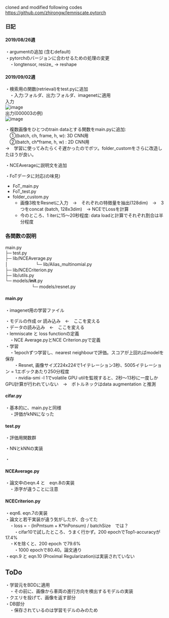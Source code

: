 cloned and modified following codes
https://github.com/zhirongw/lemniscate.pytorch

### 日記  
#### 2019/08/26週
・argumentの追加 (含むdefault)  
・pytorchのバージョンに合わせるための処理の変更  
　・longtensor, resize_ -> reshape  
 
#### 2019/09/02週
・検索用の関数(retrieval)をtest.pyに追加  
　・入力:フォルダ、出力:フォルダ、imagenetに適用  
 入力  
 ![image](https://user-images.githubusercontent.com/30098187/64217024-816a1300-cef6-11e9-85a7-fe242cdb7219.png)  
 出力(000003の例)  
 ![image](https://user-images.githubusercontent.com/30098187/64217043-a1013b80-cef6-11e9-8c75-02141156bd40.png)  
  
・複数画像をひとつのtrain dataとする関数をmain.pyに追加:  
　①(batch, ch, frame, h, w): 3D CNN用  
　②(batch, ch*frame, h, w) : 2D CNN用  
 →　学習に使ってみたらくそ遅かったのでボツ。folder_customをさらに改造したほうが良い。  
 
・NCEAverageに説明文を追加  
 
・FoTデータに対応(の味見)  
- FoT_main.py  
- FoT_test.py  
- folder_custom.py  
  - 画像3枚をResnetに入力　→　それぞれの特徴量を抽出(128dim)　→　3つをconcat (batch, 128x3dim)　→ NCEでLossを計算  
  - 今のところ、1 iterに15～20秒程度: data loadと計算でそれぞれ割合は半分程度  
  


### 各関数の説明  

main.py  
├─ test.py  
├─ lib/NCEAverage.py  
│ 　　　　　　└─ lib/Alias_multinomial.py    
├─ lib/NCECriterion.py  
├─ lib/utils.py  
└─ models/__init__.py    
 　　　　　　└─ models/resnet.py
  
#### main.py  
・imagenet用の学習ファイル  
  
・モデルの作成 or 読み込み　←　ここを変える  
・データの読み込み　←　ここを変える  
・lemniscate と loss functionの定義  
　・NCE Average.pyとNCE Criterion.pyで定義  
・学習  
　・1epochずつ学習し、nearest neighbourで評価。スコアが上回ればmodelを保存  
　　・Resnet, 画像サイズ224x224で1イテレーション3秒、5005イテレーション = 1エポックあたり250分程度  
　　・nvidia-smi -l 1でvolatile GPU utilを監視すると、2秒〜13秒に一度しかGPU計算が行われていない　→　ボトルネックはdata augmentation と推測  

#### cifar.py
・基本的に、main.pyと同様  
　・評価がkNNになった  
 
#### test.py
・評価用関数群  
  
・NNとkNNの実装  
  
・
  
#### NCEAverage.py
・論文中のeqn.4 と　eqn.8の実装  
　・添字が違うことに注意  
 
#### NCECriterion.py  
・eqn6. eqn.7の実装  
・論文と若干実装が違う気がしたが、合ってた  
　・loss = - (lnPmtsum + K*lnPonsum) / batchSize　では？  
 　　・cifar10で試したところ、うまく行かず。200 epochでTop1-accuracyが17.4%  
   　・Kを除くと、200 epoch で79.6%  
    　　・1000 epochで80.40。論文通り  
・eqn.9 と eqn.10 (Proximal Regularization)は実装されていない  

## ToDo  
・学習元をBDDに適用  
　・その前に、画像から車両の進行方向を検出するモデルの実装  
・クエリを投げて、画像を返す部分  
・DB部分  
　・保存されているのは学習モデルのみのため  
